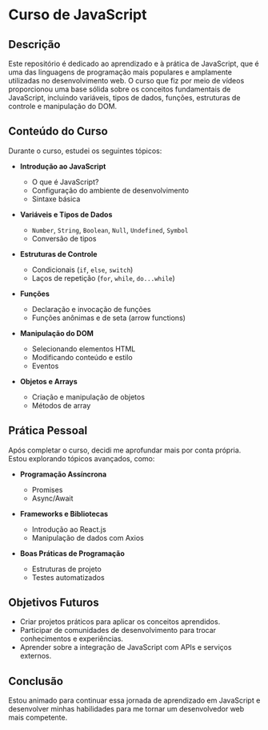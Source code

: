 # Curso de JavaScript

## Descrição

Este repositório é dedicado ao aprendizado e à prática de JavaScript, que é uma das linguagens de programação mais populares e amplamente utilizadas no desenvolvimento web. O curso que fiz por meio de vídeos proporcionou uma base sólida sobre os conceitos fundamentais de JavaScript, incluindo variáveis, tipos de dados, funções, estruturas de controle e manipulação do DOM.

## Conteúdo do Curso

Durante o curso, estudei os seguintes tópicos:

- **Introdução ao JavaScript**

  - O que é JavaScript?
  - Configuração do ambiente de desenvolvimento
  - Sintaxe básica

- **Variáveis e Tipos de Dados**

  - `Number`, `String`, `Boolean`, `Null`, `Undefined`, `Symbol`
  - Conversão de tipos

- **Estruturas de Controle**

  - Condicionais (`if`, `else`, `switch`)
  - Laços de repetição (`for`, `while`, `do...while`)

- **Funções**

  - Declaração e invocação de funções
  - Funções anônimas e de seta (arrow functions)

- **Manipulação do DOM**

  - Selecionando elementos HTML
  - Modificando conteúdo e estilo
  - Eventos

- **Objetos e Arrays**
  - Criação e manipulação de objetos
  - Métodos de array

## Prática Pessoal

Após completar o curso, decidi me aprofundar mais por conta própria. Estou explorando tópicos avançados, como:

- **Programação Assíncrona**

  - Promises
  - Async/Await

- **Frameworks e Bibliotecas**

  - Introdução ao React.js
  - Manipulação de dados com Axios

- **Boas Práticas de Programação**
  - Estruturas de projeto
  - Testes automatizados

## Objetivos Futuros

- Criar projetos práticos para aplicar os conceitos aprendidos.
- Participar de comunidades de desenvolvimento para trocar conhecimentos e experiências.
- Aprender sobre a integração de JavaScript com APIs e serviços externos.

## Conclusão

Estou animado para continuar essa jornada de aprendizado em JavaScript e desenvolver minhas habilidades para me tornar um desenvolvedor web mais competente.
